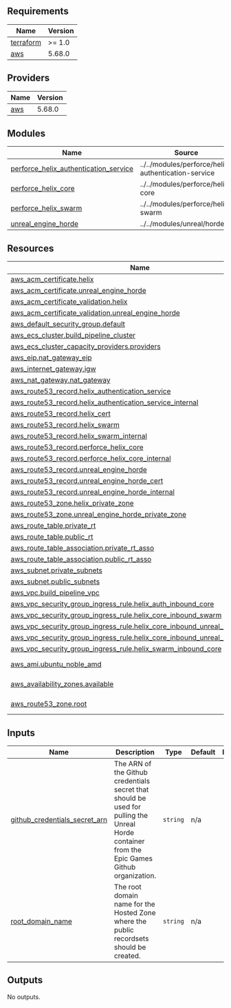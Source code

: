 <!-- BEGIN_TF_DOCS -->
## Requirements

| Name | Version |
|------|---------|
| <a name="requirement_terraform"></a> [terraform](#requirement\_terraform) | >= 1.0 |
| <a name="requirement_aws"></a> [aws](#requirement\_aws) | 5.68.0 |

## Providers

| Name | Version |
|------|---------|
| <a name="provider_aws"></a> [aws](#provider\_aws) | 5.68.0 |

## Modules

| Name | Source | Version |
|------|--------|---------|
| <a name="module_perforce_helix_authentication_service"></a> [perforce\_helix\_authentication\_service](#module\_perforce\_helix\_authentication\_service) | ../../modules/perforce/helix-authentication-service | n/a |
| <a name="module_perforce_helix_core"></a> [perforce\_helix\_core](#module\_perforce\_helix\_core) | ../../modules/perforce/helix-core | n/a |
| <a name="module_perforce_helix_swarm"></a> [perforce\_helix\_swarm](#module\_perforce\_helix\_swarm) | ../../modules/perforce/helix-swarm | n/a |
| <a name="module_unreal_engine_horde"></a> [unreal\_engine\_horde](#module\_unreal\_engine\_horde) | ../../modules/unreal/horde | n/a |

## Resources

| Name | Type |
|------|------|
| [aws_acm_certificate.helix](https://registry.terraform.io/providers/hashicorp/aws/5.68.0/docs/resources/acm_certificate) | resource |
| [aws_acm_certificate.unreal_engine_horde](https://registry.terraform.io/providers/hashicorp/aws/5.68.0/docs/resources/acm_certificate) | resource |
| [aws_acm_certificate_validation.helix](https://registry.terraform.io/providers/hashicorp/aws/5.68.0/docs/resources/acm_certificate_validation) | resource |
| [aws_acm_certificate_validation.unreal_engine_horde](https://registry.terraform.io/providers/hashicorp/aws/5.68.0/docs/resources/acm_certificate_validation) | resource |
| [aws_default_security_group.default](https://registry.terraform.io/providers/hashicorp/aws/5.68.0/docs/resources/default_security_group) | resource |
| [aws_ecs_cluster.build_pipeline_cluster](https://registry.terraform.io/providers/hashicorp/aws/5.68.0/docs/resources/ecs_cluster) | resource |
| [aws_ecs_cluster_capacity_providers.providers](https://registry.terraform.io/providers/hashicorp/aws/5.68.0/docs/resources/ecs_cluster_capacity_providers) | resource |
| [aws_eip.nat_gateway_eip](https://registry.terraform.io/providers/hashicorp/aws/5.68.0/docs/resources/eip) | resource |
| [aws_internet_gateway.igw](https://registry.terraform.io/providers/hashicorp/aws/5.68.0/docs/resources/internet_gateway) | resource |
| [aws_nat_gateway.nat_gateway](https://registry.terraform.io/providers/hashicorp/aws/5.68.0/docs/resources/nat_gateway) | resource |
| [aws_route53_record.helix_authentication_service](https://registry.terraform.io/providers/hashicorp/aws/5.68.0/docs/resources/route53_record) | resource |
| [aws_route53_record.helix_authentication_service_internal](https://registry.terraform.io/providers/hashicorp/aws/5.68.0/docs/resources/route53_record) | resource |
| [aws_route53_record.helix_cert](https://registry.terraform.io/providers/hashicorp/aws/5.68.0/docs/resources/route53_record) | resource |
| [aws_route53_record.helix_swarm](https://registry.terraform.io/providers/hashicorp/aws/5.68.0/docs/resources/route53_record) | resource |
| [aws_route53_record.helix_swarm_internal](https://registry.terraform.io/providers/hashicorp/aws/5.68.0/docs/resources/route53_record) | resource |
| [aws_route53_record.perforce_helix_core](https://registry.terraform.io/providers/hashicorp/aws/5.68.0/docs/resources/route53_record) | resource |
| [aws_route53_record.perforce_helix_core_internal](https://registry.terraform.io/providers/hashicorp/aws/5.68.0/docs/resources/route53_record) | resource |
| [aws_route53_record.unreal_engine_horde](https://registry.terraform.io/providers/hashicorp/aws/5.68.0/docs/resources/route53_record) | resource |
| [aws_route53_record.unreal_engine_horde_cert](https://registry.terraform.io/providers/hashicorp/aws/5.68.0/docs/resources/route53_record) | resource |
| [aws_route53_record.unreal_engine_horde_internal](https://registry.terraform.io/providers/hashicorp/aws/5.68.0/docs/resources/route53_record) | resource |
| [aws_route53_zone.helix_private_zone](https://registry.terraform.io/providers/hashicorp/aws/5.68.0/docs/resources/route53_zone) | resource |
| [aws_route53_zone.unreal_engine_horde_private_zone](https://registry.terraform.io/providers/hashicorp/aws/5.68.0/docs/resources/route53_zone) | resource |
| [aws_route_table.private_rt](https://registry.terraform.io/providers/hashicorp/aws/5.68.0/docs/resources/route_table) | resource |
| [aws_route_table.public_rt](https://registry.terraform.io/providers/hashicorp/aws/5.68.0/docs/resources/route_table) | resource |
| [aws_route_table_association.private_rt_asso](https://registry.terraform.io/providers/hashicorp/aws/5.68.0/docs/resources/route_table_association) | resource |
| [aws_route_table_association.public_rt_asso](https://registry.terraform.io/providers/hashicorp/aws/5.68.0/docs/resources/route_table_association) | resource |
| [aws_subnet.private_subnets](https://registry.terraform.io/providers/hashicorp/aws/5.68.0/docs/resources/subnet) | resource |
| [aws_subnet.public_subnets](https://registry.terraform.io/providers/hashicorp/aws/5.68.0/docs/resources/subnet) | resource |
| [aws_vpc.build_pipeline_vpc](https://registry.terraform.io/providers/hashicorp/aws/5.68.0/docs/resources/vpc) | resource |
| [aws_vpc_security_group_ingress_rule.helix_auth_inbound_core](https://registry.terraform.io/providers/hashicorp/aws/5.68.0/docs/resources/vpc_security_group_ingress_rule) | resource |
| [aws_vpc_security_group_ingress_rule.helix_core_inbound_swarm](https://registry.terraform.io/providers/hashicorp/aws/5.68.0/docs/resources/vpc_security_group_ingress_rule) | resource |
| [aws_vpc_security_group_ingress_rule.helix_core_inbound_unreal_horde_agent](https://registry.terraform.io/providers/hashicorp/aws/5.68.0/docs/resources/vpc_security_group_ingress_rule) | resource |
| [aws_vpc_security_group_ingress_rule.helix_core_inbound_unreal_horde_service](https://registry.terraform.io/providers/hashicorp/aws/5.68.0/docs/resources/vpc_security_group_ingress_rule) | resource |
| [aws_vpc_security_group_ingress_rule.helix_swarm_inbound_core](https://registry.terraform.io/providers/hashicorp/aws/5.68.0/docs/resources/vpc_security_group_ingress_rule) | resource |
| [aws_ami.ubuntu_noble_amd](https://registry.terraform.io/providers/hashicorp/aws/5.68.0/docs/data-sources/ami) | data source |
| [aws_availability_zones.available](https://registry.terraform.io/providers/hashicorp/aws/5.68.0/docs/data-sources/availability_zones) | data source |
| [aws_route53_zone.root](https://registry.terraform.io/providers/hashicorp/aws/5.68.0/docs/data-sources/route53_zone) | data source |

## Inputs

| Name | Description | Type | Default | Required |
|------|-------------|------|---------|:--------:|
| <a name="input_github_credentials_secret_arn"></a> [github\_credentials\_secret\_arn](#input\_github\_credentials\_secret\_arn) | The ARN of the Github credentials secret that should be used for pulling the Unreal Horde container from the Epic Games Github organization. | `string` | n/a | yes |
| <a name="input_root_domain_name"></a> [root\_domain\_name](#input\_root\_domain\_name) | The root domain name for the Hosted Zone where the public recordsets should be created. | `string` | n/a | yes |

## Outputs

No outputs.
<!-- END_TF_DOCS -->
